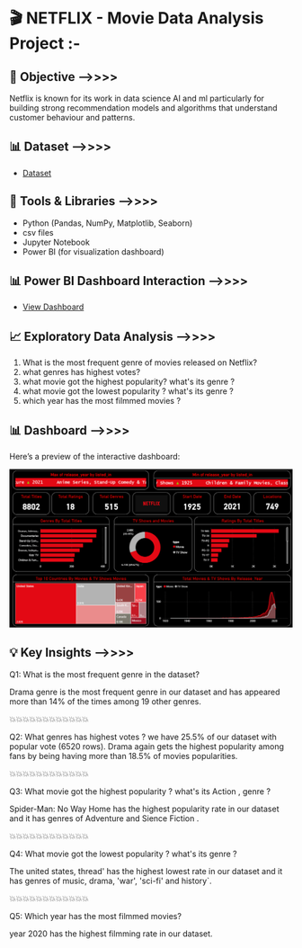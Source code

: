 # 🎬 NETFLIX - Movie Data Analysis Project  :-

## 📌 Objective  -->>>>

Netflix is known for its work in data science AI and ml particularly for building strong recommendation models and algorithms that understand customer behaviour and patterns.

## 📊 Dataset  -->>>>

- <a href="https://github.com/dimple-shah-au13/NETFLIX---Movie-Data-Analysis/blob/main/mymoviedb.csv">Dataset</a>

## 🔧 Tools & Libraries  -->>>>

- Python (Pandas, NumPy, Matplotlib, Seaborn)
- csv files
- Jupyter Notebook
- Power BI (for visualization dashboard)

## 📊 Power BI Dashboard Interaction -->>>>

- <a href="https://github.com/dimple-shah-au13/NETFLIX---Movie-Data-Analysis/blob/main/Images/Netflix-Dashboard.png">View Dashboard</a>

## 📈 Exploratory Data Analysis -->>>>

1. What is the most frequent genre of movies released on Netflix?
2. what genres has highest votes?
3. what movie got the highest popularity? what's its genre ?
4. what movie got the lowest popularity ? what's its genre ?
5. which year has the most filmmed movies ?


## 📊 Dashboard  -->>>>

Here’s a preview of the interactive dashboard:

![Dashboard Screenshot](Images/Netflix-Dashboard.png)

## 💡 Key Insights   -->>>>

Q1: What is the most frequent genre in the dataset?

Drama genre is the most frequent genre in our dataset and has appeared more than
14% of the times among 19 other genres.

💥💥💥💥💥💥💥💥💥💥💥💥

Q2: What genres has highest votes ?
 we have 25.5% of our dataset with popular vote (6520 rows). 
Drama again gets the highest popularity among fans by being having more than 18.5% of movies popularities.

💥💥💥💥💥💥💥💥💥💥💥💥

Q3: What movie got the highest popularity ? what's its Action , genre ?

Spider-Man: No Way Home has the highest popularity rate in our dataset and it has genres of Adventure and Sience Fiction .

💥💥💥💥💥💥💥💥💥💥💥💥

Q4: What movie got the lowest popularity ? what's its genre ?

The united states, thread' has the highest lowest rate in our dataset 
and it has genres of music, drama, 'war', 'sci-fi' and history`.

💥💥💥💥💥💥💥💥💥💥💥💥

Q5: Which year has the most filmmed movies?

year 2020 has the highest filmming rate in our dataset.


